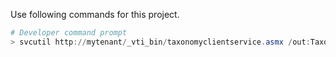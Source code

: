 Use following commands for this project.

```powershell
# Developer command prompt
> svcutil http://mytenant/_vti_bin/taxonomyclientservice.asmx /out:TaxonomyWebServiceProxy.cs
```
